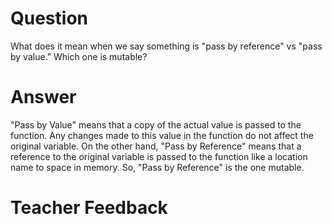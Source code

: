 # Question
What does it mean when we say something is "pass by reference" vs "pass by value." Which one is mutable?

# Answer
"Pass by Value" means that a copy of the actual value is passed to the function. Any changes made to this value in the function do not affect the original variable. On the other hand, "Pass by Reference" means that a reference to the original variable is passed to the function like a location name to space in memory. So, "Pass by Reference" is the one mutable.

# Teacher Feedback